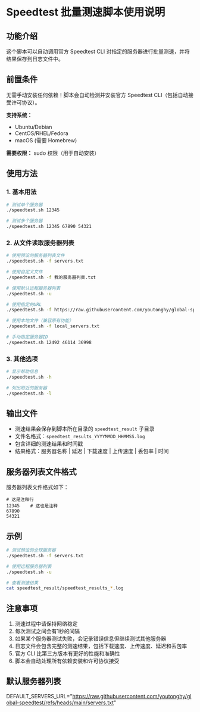 # Speedtest 批量测速脚本使用说明

## 功能介绍
这个脚本可以自动调用官方 Speedtest CLI 对指定的服务器进行批量测速，并将结果保存到日志文件中。

## 前置条件
无需手动安装任何依赖！脚本会自动检测并安装官方 Speedtest CLI（包括自动接受许可协议）。

**支持系统：**
- Ubuntu/Debian
- CentOS/RHEL/Fedora  
- macOS (需要 Homebrew)

**需要权限：** sudo 权限（用于自动安装）

## 使用方法

### 1. 基本用法
```bash
# 测试单个服务器
./speedtest.sh 12345

# 测试多个服务器
./speedtest.sh 12345 67890 54321
```

### 2. 从文件读取服务器列表
```bash
# 使用预设的服务器列表文件
./speedtest.sh -f servers.txt

# 使用自定义文件
./speedtest.sh -f 我的服务器列表.txt

# 使用默认远程服务器列表
./speedtest.sh -u

# 使用指定的URL
./speedtest.sh -f https://raw.githubusercontent.com/youtonghy/global-speedtest/refs/heads/main/servers.txt

# 使用本地文件（兼容原有功能）
./speedtest.sh -f local_servers.txt

# 手动指定服务器ID
./speedtest.sh 12492 46114 36998
```

### 3. 其他选项
```bash
# 显示帮助信息
./speedtest.sh -h

# 列出附近的服务器
./speedtest.sh -l
```

## 输出文件
- 测速结果会保存到脚本所在目录的 `speedtest_result` 子目录
- 文件名格式：`speedtest_results_YYYYMMDD_HHMMSS.log`
- 包含详细的测速结果和时间戳
- 结果格式：服务器名称 | 延迟 | 下载速度 | 上传速度 | 丢包率 | 时间

## 服务器列表文件格式
服务器列表文件格式如下：
```
# 这是注释行
12345    # 这也是注释
67890
54321
```

## 示例
```bash
# 测试预设的全球服务器
./speedtest.sh -f servers.txt

# 使用远程服务器列表
./speedtest.sh -u

# 查看测速结果
cat speedtest_result/speedtest_results_*.log
```

## 注意事项
1. 测速过程中请保持网络稳定
2. 每次测试之间会有1秒的间隔
3. 如果某个服务器测试失败，会记录错误信息但继续测试其他服务器
4. 日志文件会包含完整的测速结果，包括下载速度、上传速度、延迟和丢包率
5. 官方 CLI 比第三方版本有更好的性能和准确性
6. 脚本会自动处理所有依赖安装和许可协议接受

## 默认服务器列表
DEFAULT_SERVERS_URL="https://raw.githubusercontent.com/youtonghy/global-speedtest/refs/heads/main/servers.txt" 